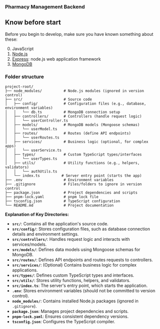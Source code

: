 ### Pharmacy Management Backend



## Know before start
Before you begin to develop, make sure you have known something about these:

0. JavaScript
1. [Node.js](http://nodejs.org/api/)
2. [Express](https://expressjs.com/): node.js web application framework
3. [MongoDB](https://www.mongodb.com/)
   


### Folder structure
```
project-root/
├── node_modules/          # Node.js modules (ignored in version control)
├── src/                   # Source code
│   ├── config/            # Configuration files (e.g., database, environment variables)
│   │   └── db.ts          # MongoDB connection setup
│   ├── controllers/       # Controllers (handle request logic)
│   │   └── userController.ts
│   ├── models/            # MongoDB models (Mongoose schemas)
│   │   └── userModel.ts
│   ├── routes/            # Routes (define API endpoints)
│   │   └── userRoutes.ts
│   ├── services/          # Business logic (optional, for complex apps)
│   │   └── userService.ts
│   ├── types/             # Custom TypeScript types/interfaces
│   │   └── userTypes.ts
│   ├── utils/             # Utility functions (e.g., helpers, validators)
│   │   └── authUtils.ts
│   └── index.ts          # Server entry point (starts the app)
├── .env                   # Environment variables
├── .gitignore             # Files/folders to ignore in version control
├── package.json           # Project dependencies and scripts
├── pnpm-lock.yaml         # pnpm lock file
├── tsconfig.json          # TypeScript configuration
└── README.md              # Project documentation
```


**Explanation of Key Directories:**

* **`src/`**: Contains all the application's source code.
* **`src/config/`**: Stores configuration files, such as database connection details and environment settings.
* **`src/controllers/`**: Handles request logic and interacts with services/models.
* **`src/models/`**: Defines data models using Mongoose schemas for MongoDB.
* **`src/routes/`**: Defines API endpoints and routes requests to controllers.
* **`src/services/`**: (Optional) Contains business logic for complex applications.
* **`src/types/`**: Defines custom TypeScript types and interfaces.
* **`src/utils/`**: Stores utility functions, helpers, and validators.
* **`src/index.ts`**: The server's entry point, which starts the application.
* **`.env`**: Stores environment variables (should not be committed to version control).
* **`node_modules/`**: Contains installed Node.js packages (ignored in `.gitignore`).
* **`package.json`**: Manages project dependencies and scripts.
* **`pnpm-lock.yaml`**: Ensures consistent dependency versions.
* **`tsconfig.json`**: Configures the TypeScript compiler.


